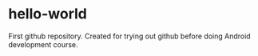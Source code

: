 # hello-world
First github repository. Created for trying out github before doing Android development course.

